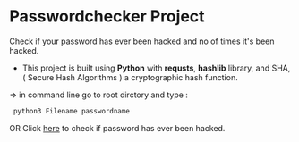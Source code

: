 # Passwordchecker Project
 Check if your password has ever been hacked and no of times it's been hacked.
 * This project is built using **Python** with **requsts**, **hashlib** library,
  and SHA, ( Secure Hash Algorithms ) a cryptographic hash function.
  
  => in command line go to root dirctory and type :
   ```bash
    python3 Filename passwordname
  ```

OR Click [here](https://haveibeenpwned.com/Passwords) to check if password has ever been hacked.
